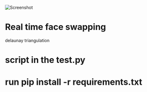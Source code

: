 ![Screenshot](examples/example.jpg)
# Real time face swapping
 delaunay triangulation
# script in the test.py
# run pip install -r requirements.txt
